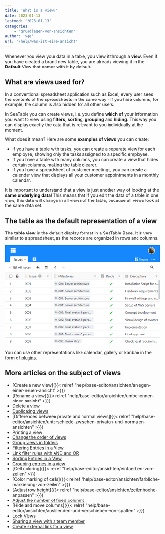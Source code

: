 ```yaml
---
title: 'What is a view?'
date: 2023-01-13
lastmod: '2023-01-13'
categories:
    - 'grundlagen-von-ansichten'
author: 'vge'
url: '/help/was-ist-eine-ansicht'
---
```


Whenever you view your data in a table, you view it through a **view**. Even if you have created a brand new table, you are already viewing it in the **Default** View that comes with it by default.

## What are views used for?

In a conventional spreadsheet application such as Excel, every user sees the contents of the spreadsheets in the same way - if you hide columns, for example, the column is also hidden for all other users.

In SeaTable you can create views, i.e. you define **which of** your information you want to view using **filters, sorting, grouping** and **hiding**. This way you can display exactly the data that is relevant to you individually at the moment.

What does it mean? Here are some **examples of views** you can create:

- If you have a table with tasks, you can create a separate view for each employee, showing only the tasks assigned to a specific employee.
- If you have a table with many columns, you can create a view that hides certain columns, making the table clearer.
- If you have a spreadsheet of customer meetings, you can create a calendar view that displays all your customer appointments in a monthly calendar.

It is important to understand that a view is just another way of looking at the **same underlying data**! This means that if you edit the data of a table in one view, this data will change in all views of the table, because all views look at the same data set.

## The table as the default representation of a view

The **table view** is the default display format in a SeaTable Base. It is very similar to a spreadsheet, as the records are organized in rows and columns.

![Table view](images/Tabelle.png)

You can use other representations like calendar, gallery or kanban in the form of [plugins](https://seatable.io/en/docs/arbeiten-mit-plugins/was-ist-ein-plugin/).

## More articles on the subject of views

- [Create a new view]({{< relref "help/base-editor/ansichten/anlegen-einer-neuen-ansicht" >}})
- [Rename a view]({{< relref "help/base-editor/ansichten/umbenennen-einer-ansicht" >}})
- [Delete a view](https://seatable.io/en/docs/grundlagen-von-ansichten/loeschen-einer-ansicht/)
- [Duplicating views](https://seatable.io/en/docs/grundlagen-von-ansichten/das-duplizieren-von-ansichten/)
- [Differences between private and normal views]({{< relref "help/base-editor/ansichten/unterschiede-zwischen-privaten-und-normalen-ansichten" >}})
- [Printing a view](https://seatable.io/en/docs/grundlagen-von-ansichten/das-drucken-einer-ansicht/)
- [Change the order of views](https://seatable.io/en/docs/grundlagen-von-ansichten/die-reihenfolge-von-ansichten-aendern/)
- [Group views in folders](https://seatable.io/en/docs/grundlagen-von-ansichten/ansichten-in-ordnern-gruppieren/)
- [Filtering Entries in a View](https://seatable.io/en/docs/ansichtsoptionen/filtern-von-eintraegen-in-einer-ansicht/)
- [Link filter rules with AND and OR](https://seatable.io/en/docs/ansichtsoptionen/filter-regeln-mit-und-und-oder-verknuepfen/)
- [Sorting Entries in a View](https://seatable.io/en/docs/ansichtsoptionen/sortieren-von-eintraegen-in-einer-ansicht/)
- [Grouping entries in a view](https://seatable.io/en/docs/ansichtsoptionen/gruppieren-von-eintraegen-in-einer-ansicht/)
- [Cell coloring]({{< relref "help/base-editor/ansichten/einfaerben-von-zellen" >}})
- [Color marking of cells]({{< relref "help/base-editor/ansichten/farbliche-markierung-von-zeilen" >}})
- [Adjust row height]({{< relref "help/base-editor/ansichten/zeilenhoehe-anpassen" >}})
- [Adjust the number of fixed columns](https://seatable.io/en/docs/ansichtsoptionen/anzahl-der-fixierten-spalten-anpassen/)
- [Hide and move columns]({{< relref "help/base-editor/ansichten/ausblenden-und-verschieben-von-spalten" >}})
- [Lock Views](https://seatable.io/en/docs/ansichtsoptionen/ansicht-sperren/)
- [Sharing a view with a team member](https://seatable.io/en/docs/ansichtsfreigaben/freigabe-einer-ansicht-an-ein-teammitglied/)
- [Create external link for a view](https://seatable.io/en/docs/ansichtsfreigaben/externen-link-fuer-eine-ansicht-erstellen/)
